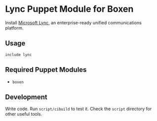 # Lync Puppet Module for Boxen

Install [Microsoft Lync](http://www.microsoft.com/mac/enterprise/lync), an enterprise-ready unified communications platform.

## Usage

```puppet
include lync
```

## Required Puppet Modules

* `boxen`

## Development

Write code. Run `script/cibuild` to test it. Check the `script`
directory for other useful tools.
